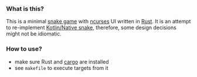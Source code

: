 ### What is this?
This is a minimal [snake game](https://en.wikipedia.org/wiki/Snake_(video_game_genre)) 
with [ncurses](https://en.wikipedia.org/wiki/Ncurses) UI 
written in [Rust](https://www.rust-lang.org).
It is an attempt to re-implement [Kotlin/Native snake](https://github.com/dkandalov/kotlin-native-snake),
therefore, some design decisions might not be idiomatic. 

### How to use?
 - make sure Rust and [cargo](https://doc.rust-lang.org/stable/cargo/) are installed
 - see `makefile` to execute targets from it
